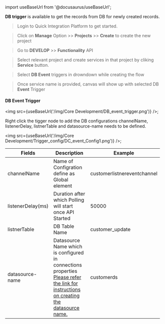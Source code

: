 import useBaseUrl from '@docusaurus/useBaseUrl';


**DB trigger** is available to get the records from DB for newly created records.

>Login to Quick Integration Platform to get started.

>Click on **Manage** Option >> **Projects** >> **Create** to create the new project

>Go to **DEVELOP** >> **Functionality** API

>Select relevant project and create services in that project
by cliking **Service** button.

>Select **DB Event** triggers in drowndown while creating the flow

>Once service name is provided, canvas will show up with selected DB **Event** Trigger

#### DB Event Trigger

<img src={useBaseUrl('/img/Core Development/DB_event_trigger.png')} />;

Right click the tigger node to add the DB configurations channelName, listenerDelay, listnerTable and datasource-name needs to be defined.


<img src={useBaseUrl('/img/Core Development/Trigger_config/DC_event_Config1.png')} />;

<table>
<thead>
<tr>
<th>Fields</th>
<th>Description</th>
<th>Example</th>
</tr>
</thead>
<tbody>
<tr>
<td>channelName</td>
<td>Name of Configration define as Global element</td>
<td>customerlistnereventchannel</td>
</tr>
<tr>
<td>listenerDelay(ms)</td>
<td>Duration after which Polling will start once API Started</td>
<td>50000</td>
</tr>
<tr>
<td>listnerTable</td>
<td>DB Table Name</td>
<td>customer_update</td>
</tr>
<tr>
<td>datasource-name</td>
<td>Datasource Name which is configured in connections properties<a href="/Core Development/Property Config/Connection Properties/DataSource JDBC"target="_blank"> Please refer the link for instructions on creating the datasource name.</a></td>
<td>customerds</td>
</tr>
</tbody>
</table>


